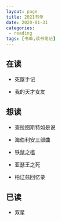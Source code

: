 ```yaml
---
layout: page
title: 2021书单
date: 2020-01-31
categories:
 - reading
tags: [书单,读书笔记]
---
```


## 在读

- 死屋手记

- 我的天才女友

## 想读

- 查拉图斯特如是说

- 海伯利安三部曲

- 铁鼠之槛

- 亚瑟王之死

- 柏辽兹回忆录

## 已读

- 双星
